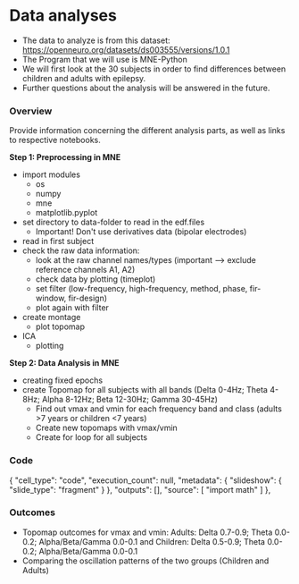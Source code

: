 # Data analyses


- The data to analyze is from this dataset: https://openneuro.org/datasets/ds003555/versions/1.0.1
- The Program that we will use is MNE-Python 
- We will first look at the 30 subjects in order to find differences between children and adults with epilepsy. 
- Further questions about the analysis will be answered in the future. 

### Overview

Provide information concerning the different analysis parts, as well as links to respective notebooks.

**Step 1: Preprocessing in MNE**
- import modules
  - os
  - numpy
  - mne
  - matplotlib.pyplot
- set directory to data-folder to read in the edf.files
  - Important! Don't use derivatives data (bipolar electrodes)
- read in first subject
- check the raw data information: 
  - look at the raw channel names/types (important --> exclude reference channels A1, A2)
  - check data by plotting (timeplot)
  - set filter (low-frequency, high-frequency, method, phase, fir-window, fir-design)
  - plot again with filter 
- create montage
  - plot topomap 
- ICA
  - plotting

**Step 2: Data Analysis in MNE**
- creating fixed epochs 
- create Topomap for all subjects with all bands (Delta 0-4Hz; Theta 4-8Hz; Alpha 8-12Hz; Beta 12-30Hz; Gamma 30-45Hz)
  - Find out vmax and vmin for each frequency band and class (adults >7 years or children <7 years)
  - Create new topomaps with vmax/vmin 
  - Create for loop for all subjects


### Code
{
   "cell_type": "code",
   "execution_count": null,
   "metadata": {
    "slideshow": {
     "slide_type": "fragment"
    }
   },
   "outputs": [],
   "source": [
    "import math"
   ]
  },


### Outcomes

- Topomap outcomes for vmax and vmin: Adults: Delta 0.7-0.9; Theta 0.0-0.2; Alpha/Beta/Gamma 0.0-0.1 and Children: Delta 0.5-0.9; Theta 0.0-0.2; Alpha/Beta/Gamma 0.0-0.1
- Comparing the oscillation patterns of the two groups (Children and Adults)
